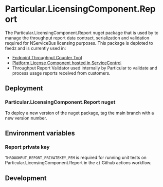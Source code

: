 # Particular.LicensingComponent.Report

The Particular.LicensingComponent.Report nuget package that is used by to manage the throughput report data contract, serialization and validation required for NServiceBus licensing purposes.
This package is deploted to feedz and is currently used in:

- [Endpoint Throughput Counter Tool](https://github.com/Particular/Particular.EndpointThroughputCounter)
- [Platform License Component hosted in ServiceControl](https://github.com/Particular/ServiceControl)
- Throughput Report Validator used internally by Particular to validate and process usage reports received from customers.

## Deployment

### Particular.LicensingComponent.Report nuget

To deploy a new version of the nuget package, tag the main branch with a new version number.

## Environment variables

### Report private key

`THROUGHPUT_REPORT_PRIVATEKEY_PEM` is required for running unit tests on Particular.LicensingComponent.Report in the `ci` Github actions workflow.

## Development
